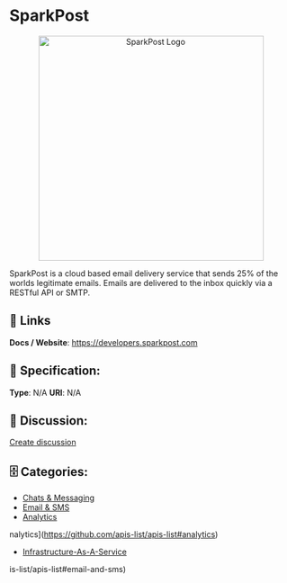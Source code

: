 # SparkPost
<p align="center">
    <img width="400" src="https://raw.githubusercontent.com/apis-list/apis-list/main/apis/sparkpost/logo_256x256.png" alt="SparkPost Logo"/>
</p>

SparkPost is a cloud based email delivery service that sends 25% of the worlds legitimate emails. Emails are delivered to the inbox quickly via a RESTful API or SMTP.

##  🔗 Links
**Docs / Website**: https://developers.sparkpost.com

## 🧬 Specification:
**Type**:  N/A 
**URI**:  N/A 

## 💬 Discussion:
[Create discussion](https://github.com/apis-list/apis-list/discussions/new)

## 🗄️ Categories:
- [Chats & Messaging](https://github.com/apis-list/apis-list#chats-and-messaging)
- [Email & SMS](https://github.com/apis-list/apis-list#email-and-sms)
- [Analytics](https://github.com/apis-list/apis-list#analytics)



nalytics](https://github.com/apis-list/apis-list#analytics)
- [Infrastructure-As-A-Service](https://github.com/apis-list/apis-list#infrastructure-as-a-service)







is-list/apis-list#email-and-sms)



